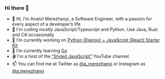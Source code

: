 ### Hi there 👋

- 🤗 Hi, I’m Anatol Merezhanyi, a Software Engineer, with a passion for every aspect of a developer’s life
- 👀 I'm coding mostly JavaScript/Typescript and Python. Use Java, Rust and C# occasionally
- 🔭 I’m currently working on [Python (Django) + JavaScript (React) Starter Kit](https://github.com/a-merezhanyi/django-react-boilerplate)
- 🌱 I’m currently learning [Go](https://github.com/a-merezhanyi/tranings-and-experiments/tree/master/Go)
- 🎬 I'm a host of the ["Styled JavaScript"](https://www.youtube.com/c/StyledJavaScript?sub_confirmation=1) YouTube channel
- 📫 You can find me at Twitter as [@a_merezhanyi](https://twitter.com/a_merezhanyi) or Instagram as [@a.merezhanyi](https://www.instagram.com/a.merezhanyi/)

<!--
**a-merezhanyi/a-merezhanyi** is a ✨ _special_ ✨ repository because its `README.md` (this file) appears on your GitHub profile.
You can click the Preview link to take a look at your changes.

Here are some ideas to get you started:

- 🔭 I’m currently working on ...
- 🌱 I’m currently learning ...
- 👯 I’m looking to collaborate on ...
- 🤔 I’m looking for help with ...
- 💬 Ask me about ...
- 💞️ I’m looking to collaborate on ...
- 📫 How to reach me: ...
- 😄 Pronouns: ...
- ⚡ Fun fact: ...
-->
